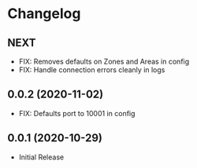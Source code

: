 # Changelog

## NEXT
-	FIX: Removes defaults on Zones and Areas in config
-	FIX: Handle connection errors cleanly in logs

## 0.0.2 (2020-11-02)
-	FIX: Defaults port to 10001 in config

## 0.0.1 (2020-10-29)
-	Initial Release
